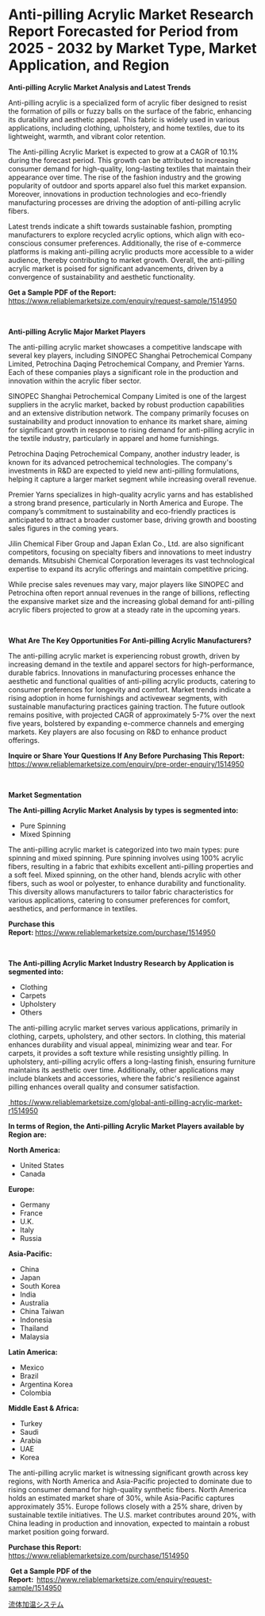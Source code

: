 <p><h1>Anti-pilling Acrylic Market Research Report Forecasted for Period from 2025 -  2032 by Market Type, Market Application, and Region</h1></p><p><strong>Anti-pilling Acrylic Market Analysis and Latest Trends</strong></p>
<p><p>Anti-pilling acrylic is a specialized form of acrylic fiber designed to resist the formation of pills or fuzzy balls on the surface of the fabric, enhancing its durability and aesthetic appeal. This fabric is widely used in various applications, including clothing, upholstery, and home textiles, due to its lightweight, warmth, and vibrant color retention.</p><p>The Anti-pilling Acrylic Market is expected to grow at a CAGR of 10.1% during the forecast period. This growth can be attributed to increasing consumer demand for high-quality, long-lasting textiles that maintain their appearance over time. The rise of the fashion industry and the growing popularity of outdoor and sports apparel also fuel this market expansion. Moreover, innovations in production technologies and eco-friendly manufacturing processes are driving the adoption of anti-pilling acrylic fibers. </p><p>Latest trends indicate a shift towards sustainable fashion, prompting manufacturers to explore recycled acrylic options, which align with eco-conscious consumer preferences. Additionally, the rise of e-commerce platforms is making anti-pilling acrylic products more accessible to a wider audience, thereby contributing to market growth. Overall, the anti-pilling acrylic market is poised for significant advancements, driven by a convergence of sustainability and aesthetic functionality.</p></p>
<p><strong>Get a Sample PDF of the Report:&nbsp;</strong> <a href="https://www.reliablemarketsize.com/enquiry/request-sample/1514950?utm_campaign=1840&utm_medium=2&utm_source=Github&utm_content=ia&utm_term=18012025&utm_id=anti-pilling-acrylic">https://www.reliablemarketsize.com/enquiry/request-sample/1514950</a></p>
<p>&nbsp;</p>
<p><strong>Anti-pilling Acrylic Major Market Players</strong></p>
<p><p>The anti-pilling acrylic market showcases a competitive landscape with several key players, including SINOPEC Shanghai Petrochemical Company Limited, Petrochina Daqing Petrochemical Company, and Premier Yarns. Each of these companies plays a significant role in the production and innovation within the acrylic fiber sector.</p><p>SINOPEC Shanghai Petrochemical Company Limited is one of the largest suppliers in the acrylic market, backed by robust production capabilities and an extensive distribution network. The company primarily focuses on sustainability and product innovation to enhance its market share, aiming for significant growth in response to rising demand for anti-pilling acrylic in the textile industry, particularly in apparel and home furnishings.</p><p>Petrochina Daqing Petrochemical Company, another industry leader, is known for its advanced petrochemical technologies. The company's investments in R&D are expected to yield new anti-pilling formulations, helping it capture a larger market segment while increasing overall revenue. </p><p>Premier Yarns specializes in high-quality acrylic yarns and has established a strong brand presence, particularly in North America and Europe. The company’s commitment to sustainability and eco-friendly practices is anticipated to attract a broader customer base, driving growth and boosting sales figures in the coming years.</p><p>Jilin Chemical Fiber Group and Japan Exlan Co., Ltd. are also significant competitors, focusing on specialty fibers and innovations to meet industry demands. Mitsubishi Chemical Corporation leverages its vast technological expertise to expand its acrylic offerings and maintain competitive pricing.</p><p>While precise sales revenues may vary, major players like SINOPEC and Petrochina often report annual revenues in the range of billions, reflecting the expansive market size and the increasing global demand for anti-pilling acrylic fibers projected to grow at a steady rate in the upcoming years.</p></p>
<p>&nbsp;</p>
<p><strong>What Are The Key Opportunities For Anti-pilling Acrylic Manufacturers?</strong></p>
<p><p>The anti-pilling acrylic market is experiencing robust growth, driven by increasing demand in the textile and apparel sectors for high-performance, durable fabrics. Innovations in manufacturing processes enhance the aesthetic and functional qualities of anti-pilling acrylic products, catering to consumer preferences for longevity and comfort. Market trends indicate a rising adoption in home furnishings and activewear segments, with sustainable manufacturing practices gaining traction. The future outlook remains positive, with projected CAGR of approximately 5-7% over the next five years, bolstered by expanding e-commerce channels and emerging markets. Key players are also focusing on R&D to enhance product offerings.</p></p>
<p><strong>Inquire or Share Your Questions If Any Before Purchasing This Report:</strong> <a href="https://www.reliablemarketsize.com/enquiry/pre-order-enquiry/1514950?utm_campaign=1840&utm_medium=2&utm_source=Github&utm_content=ia&utm_term=18012025&utm_id=anti-pilling-acrylic">https://www.reliablemarketsize.com/enquiry/pre-order-enquiry/1514950</a></p>
<p>&nbsp;</p>
<p><strong>Market Segmentation</strong></p>
<p><strong>The Anti-pilling Acrylic Market Analysis by types is segmented into:</strong></p>
<p><ul><li>Pure Spinning</li><li>Mixed Spinning</li></ul></p>
<p><p>The anti-pilling acrylic market is categorized into two main types: pure spinning and mixed spinning. Pure spinning involves using 100% acrylic fibers, resulting in a fabric that exhibits excellent anti-pilling properties and a soft feel. Mixed spinning, on the other hand, blends acrylic with other fibers, such as wool or polyester, to enhance durability and functionality. This diversity allows manufacturers to tailor fabric characteristics for various applications, catering to consumer preferences for comfort, aesthetics, and performance in textiles.</p></p>
<p><strong>Purchase this Report:&nbsp;</strong><a href="https://www.reliablemarketsize.com/purchase/1514950?utm_campaign=1840&utm_medium=2&utm_source=Github&utm_content=ia&utm_term=18012025&utm_id=anti-pilling-acrylic">https://www.reliablemarketsize.com/purchase/1514950</a></p>
<p>&nbsp;</p>
<p><strong>The Anti-pilling Acrylic Market Industry Research by Application is segmented into:</strong></p>
<p><ul><li>Clothing</li><li>Carpets</li><li>Upholstery</li><li>Others</li></ul></p>
<p><p>The anti-pilling acrylic market serves various applications, primarily in clothing, carpets, upholstery, and other sectors. In clothing, this material enhances durability and visual appeal, minimizing wear and tear. For carpets, it provides a soft texture while resisting unsightly pilling. In upholstery, anti-pilling acrylic offers a long-lasting finish, ensuring furniture maintains its aesthetic over time. Additionally, other applications may include blankets and accessories, where the fabric's resilience against pilling enhances overall quality and consumer satisfaction.</p></p>
<p><a href="https://www.reliablemarketsize.com/global-anti-pilling-acrylic-market-r1514950?utm_campaign=1840&utm_medium=2&utm_source=Github&utm_content=ia&utm_term=18012025&utm_id=anti-pilling-acrylic">&nbsp;https://www.reliablemarketsize.com/global-anti-pilling-acrylic-market-r1514950</a></p>
<p><strong>In terms of Region, the Anti-pilling Acrylic Market Players available by Region are:</strong></p>
<p>
    <p> <strong> North America: </strong>
        <ul>
            <li>United States</li>
            <li>Canada</li>
        </ul>
        </p> 
    <p> <strong> Europe: </strong>
        <ul>
            <li>Germany</li>
            <li>France</li>
            <li>U.K.</li>
            <li>Italy</li>
            <li>Russia</li>
        </ul>
        </p> 
    <p> <strong> Asia-Pacific: </strong>
        <ul>
            <li>China</li>
            <li>Japan</li>
            <li>South Korea</li>
            <li>India</li>
            <li>Australia</li>
            <li>China Taiwan</li>
            <li>Indonesia</li>
            <li>Thailand</li>
            <li>Malaysia</li>
        </ul>
        </p> 
    <p> <strong> Latin America: </strong>
        <ul>
            <li>Mexico</li>
            <li>Brazil</li>
            <li>Argentina Korea</li>
            <li>Colombia</li>
        </ul>
        </p> 
    <p> <strong> Middle East & Africa: </strong>
        <ul>
            <li>Turkey</li>
            <li>Saudi</li>
            <li>Arabia</li>
            <li>UAE</li>
            <li>Korea</li>
        </ul>
    </p>
    </p>
<p><p>The anti-pilling acrylic market is witnessing significant growth across key regions, with North America and Asia-Pacific projected to dominate due to rising consumer demand for high-quality synthetic fibers. North America holds an estimated market share of 30%, while Asia-Pacific captures approximately 35%. Europe follows closely with a 25% share, driven by sustainable textile initiatives. The U.S. market contributes around 20%, with China leading in production and innovation, expected to maintain a robust market position going forward.</p></p>
<p><strong>Purchase this Report: </strong><a href="https://www.reliablemarketsize.com/purchase/1514950?utm_campaign=1840&utm_medium=2&utm_source=Github&utm_content=ia&utm_term=18012025&utm_id=anti-pilling-acrylic">https://www.reliablemarketsize.com/purchase/1514950</a></p>
<p>&nbsp;<strong>Get a Sample PDF of the Report:&nbsp;&nbsp;</strong><a href="https://www.reliablemarketsize.com/enquiry/request-sample/1514950?utm_campaign=1840&utm_medium=2&utm_source=Github&utm_content=ia&utm_term=18012025&utm_id=anti-pilling-acrylic">https://www.reliablemarketsize.com/enquiry/request-sample/1514950</a></p>
<p><strong></strong></p>
<p><p><a href="https://github.com/mohamedbakry57/Market-Research-Report-List-6/blob/main/932935031344.md?utm_campaign=1840&utm_medium=2&utm_source=Github&utm_content=ia&utm_term=18012025&utm_id=anti-pilling-acrylic">流体加温システム</a></p></p>